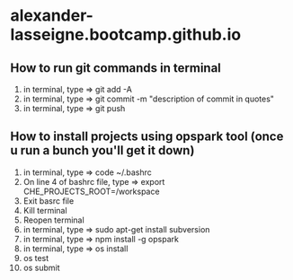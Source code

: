 # alexander-lasseigne.bootcamp.github.io

## How to run git commands in terminal 
1) in terminal, type => git add -A 
2) in terminal, type => git commit -m "description of commit in quotes" 
3) in terminal, type => git push 

## How to install projects using opspark tool (once u run a bunch you'll get it down)
1) in terminal, type => code ~/.bashrc
2) On line 4 of bashrc file, type => export CHE_PROJECTS_ROOT=/workspace
3) Exit basrc file
4) Kill terminal
5) Reopen terminal
6) in terminal, type => sudo apt-get install subversion
7) in terminal, type => npm install -g opspark
8) in terminal, type => os install
9) os test
10) os submit

